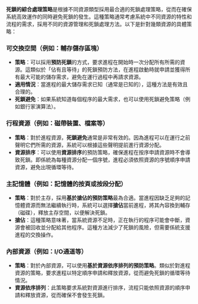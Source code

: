 **死鎖的綜合處理策略**是根據不同資源類型採用最合適的死鎖處理策略，從而在確保系統高效運作的同時避免死鎖的發生。這種策略通常考慮系統中不同資源的特性和流程的需求，採用不同的資源管理和死鎖處理方法。以下是針對幾類資源的具體策略：

### **可交換空間（例如：輔存儲存區塊）**
- **策略**：可以採用**預防死鎖**的方式，要求進程在開始時一次分配所有所需的資源。這類似於「佔有且等待」的死鎖預防方法，在進程啟動時就申請並獲得所有最大可能的儲存需求，避免在運行過程中再請求資源。
 - **適用情況**：當進程的最大儲存需求已知（通常是已知的），這種方法是有效且合理的。
 - **死鎖避免**：如果系統知道每個程序的最大需求，也可以使用死鎖避免策略（例如銀行家演算法）。

### **行程資源（例如：磁帶裝置、檔案等）**
- **策略**：對於進程資源，**死鎖避免**通常是非常有效的。因為進程可以在運行之前聲明它們所需的資源，系統可以根據這些聲明提前進行資源分配。
 - **資源排序**：可以使用**資源排序**的預防策略，確保進程在按序申請資源時不會導致死鎖。即係統為每種資源分配一個序號，進程必須依照資源的序號順序申請資源，避免出現循環等待。

### **主記憶體（例如：記憶體的按頁或按段分配）**
- **策略**：對於主存，採用**基於搶佔的預防策略**最為合適。當進程因缺乏足夠的記憶體資源而無法繼續執行時，系統可以選擇**搶佔**當前進程，將其內容換到輔存（磁碟），釋放主存空間，以便解決死鎖。
 - **搶佔**：這種策略意味著，當系統資源不足時，正在執行的程序可能會中斷，資源會被回收並分配給其他程序。這種方法減少了死鎖的風險，但需要係統支援進程的交換操作。

### **內部資源（例如：I/O通道等）**
- **策略**：對於內部資源，可以使用**基於資源依序排列的預防策略**。類似於對進程資源的策略，要求進程以特定順序申請和釋放資源，從而避免死鎖的循環等待情況。
 - **資源依序排列**：此策略要求系統對資源進行排序，流程只能依照資源的順序申請和釋放資源，從而確保不會發生死鎖。